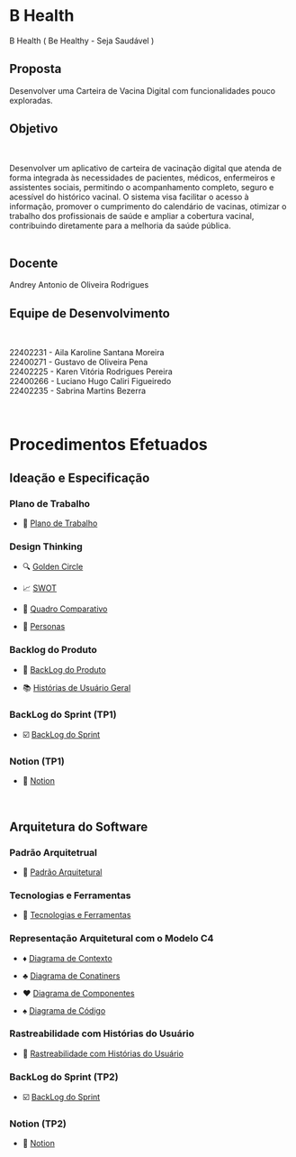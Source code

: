 # B Health
 B Health ( Be Healthy - Seja Saudável )

## Proposta
Desenvolver uma Carteira de Vacina Digital com funcionalidades pouco exploradas.

## Objetivo
<br>

Desenvolver um aplicativo de carteira de vacinação digital que atenda de forma integrada às necessidades de pacientes, médicos, enfermeiros e assistentes sociais, permitindo o acompanhamento completo, seguro e acessível do histórico vacinal. O sistema visa facilitar o acesso à informação, promover o cumprimento do calendário de vacinas, otimizar o trabalho dos profissionais de saúde e ampliar a cobertura vacinal, contribuindo diretamente para a melhoria da saúde pública.
<br>
<br>

## Docente
Andrey Antonio de Oliveira Rodrigues

## Equipe de Desenvolvimento 

<br>

22402231 - Aila Karoline Santana Moreira     
22400271 - Gustavo de Oliveira Pena        
22402225 - Karen Vitória Rodrigues Pereira   
22400266 - Luciano Hugo Caliri Figueiredo    
22402235 - Sabrina Martins Bezerra

<br>

# Procedimentos Efetuados
## Ideação e Especificação

### Plano de Trabalho
- :speech_balloon: [Plano de Trabalho](https://github.com/hisokarenn/ES1-TP1/blob/859b5ccd4a17bda57965a308a1e962c64b0d5e9f/Ideacao_Especificacao/1_Plano_de_Trabalho/Plano_de_Trabalho.md)

### Design Thinking
- :mag: [Golden Circle](https://github.com/hisokarenn/ES1-TP1/blob/d64d984eea579a135c9c3db8bac4e7259134389f/Ideacao_Especificacao/2_Design_Thinking/1_Golden_Circle.md)

- :chart_with_upwards_trend: [SWOT](https://github.com/hisokarenn/ES1-TP1/blob/859b5ccd4a17bda57965a308a1e962c64b0d5e9f/Ideacao_Especificacao/2_Design_Thinking/2_SWOT.md)

- :twisted_rightwards_arrows: [Quadro Comparativo](https://github.com/hisokarenn/ES1-TP1/blob/d64d984eea579a135c9c3db8bac4e7259134389f/Ideacao_Especificacao/2_Design_Thinking/3_Quadro_Comparativo.md)

- :bust_in_silhouette: [Personas](https://github.com/hisokarenn/ES1-TP1/blob/859b5ccd4a17bda57965a308a1e962c64b0d5e9f/Ideacao_Especificacao/2_Design_Thinking/4_Personas.md)
  
### Backlog do Produto
- :busts_in_silhouette: [BackLog do Produto](https://github.com/hisokarenn/ES1-TP1/blob/dddc3d265a1f04deea29acc2e71a4026eed3c345/Ideacao_Especificacao/3_BackLog_do_Produto/BackLog_do_Produto.md)

- :books: [Histórias de Usuário Geral](https://github.com/hisokarenn/ES1-TP1/blob/dddc3d265a1f04deea29acc2e71a4026eed3c345/Ideacao_Especificacao/3_BackLog_do_Produto/Hist%C3%B3rias_de_usu%C3%A1rio.md)

### BackLog do Sprint (TP1)
- :ballot_box_with_check: [BackLog do Sprint](https://github.com/hisokarenn/ES1-TP1/blob/dddc3d265a1f04deea29acc2e71a4026eed3c345/Ideacao_Especificacao/4_BackLog_do_Sprint/BackLog_do_Sprint.md)

### Notion (TP1)
- :open_file_folder: [Notion](https://github.com/hisokarenn/ES1-TP1/tree/339d2631a9194a11bca8fbef5c0bb64f896ee82a/Ideacao_Especificacao/5_Notion)
<br>

## Arquitetura do Software
### Padrão Arquitetrual
- :triangular_ruler: [Padrão Arquitetural]()

### Tecnologias e Ferramentas
- :hammer: [Tecnologias e Ferramentas]()

### Representação Arquitetural com o Modelo C4
- :diamonds: [Diagrama de Contexto]()
  
- :clubs: [Diagrama de Conatiners]()
  
- :hearts: [Diagrama de Componentes]()
  
- :spades: [Diagrama de Código]()

### Rastreabilidade com Histórias do Usuário
- :pushpin: [Rastreabilidade com Histórias do Usuário]()

### BackLog do Sprint (TP2)
- :ballot_box_with_check: [BackLog do Sprint]()

### Notion (TP2)
- :open_file_folder: [Notion]()
